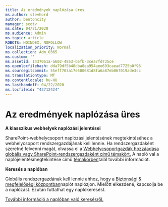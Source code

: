 ```yaml
---
title: Az eredmények naplózása üres
ms.author: stevhord
author: bentoncity
manager: scotv
ms.date: 04/21/2020
ms.audience: Admin
ms.topic: article
ROBOTS: NOINDEX, NOFOLLOW
localization_priority: Normal
ms.collection: Adm_O365
ms.custom: ''
ms.assetid: 1437061a-a602-4853-b5fb-3cea7fd735ce
ms.openlocfilehash: dda79df5b48dba8ea954aee693caead7725b0f96
ms.sourcegitcommit: 55eff703a17e500681d8fa6a87eb067019ade3cc
ms.translationtype: MT
ms.contentlocale: hu-HU
ms.lasthandoff: 04/22/2020
ms.locfileid: "43712424"
---
```

# <a name="auditing-results-are-blank"></a>Az eredmények naplózása üres

 **A klasszikus webhelyek naplózási jelentései**
  
SharePoint-webhelycsoport naplózási jelentésének megtekintéséhez a webhelycsoport rendszergazdájának kell lennie. Ha rendszergazdaként szeretné felvenni magát, olvassa el a [Webhelycsoportgazdák hozzáadása globális vagy SharePoint-rendszergazdaként című témakört.](https://go.microsoft.com/fwlink/?linkid=869390) A napló val a naplójelentésmegtekintése című [témakörben](https://go.microsoft.com/fwlink/?linkid=395237)talál további információt. 
  
 **Keresés a naplóban**
  
Globális rendszergazdának kell lennie ahhoz, hogy a [Biztonsági &amp; megfelelőségi központban](https://protection.office.com)naplót naplózjon. Mielőtt elkezdené, kapcsolja be a naplózást. Ezután futtathat egy naplókeresést. 
  
[További információ a naplóban való keresésről.](https://go.microsoft.com/fwlink/?linkid=708432)
  


